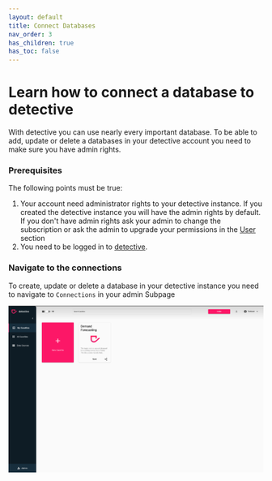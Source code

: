 ```yaml
---
layout: default
title: Connect Databases
nav_order: 3
has_children: true
has_toc: false
---
```


# Learn how to connect a database to detective
With detective you can use nearly every important database. To be able to add, update or delete a databases in your
detective account you need to make sure you have admin rights.

### Prerequisites
The following points must be true:
1. Your account need administrator rights to your detective instance. If you created the detective instance you will have the admin rights by default. If you don't have admin rights ask your admin to change the subscription or ask the admin to upgrade your permissions in the [User](./users.html) section
2. You need to be logged in to [detective](https://detective.solutions/login).

### Navigate to the connections
To create, update or delete a database in your detective instance you need to navigate to `Connections` in your
admin Subpage

![navigation](./assets/gifs/connections/navigate_to_connections.gif)

